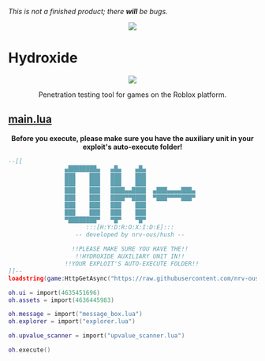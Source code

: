 *This is not a finished product; there* ***will*** *be bugs.*

<p align="center">
  <img src="https://i.vgy.me/v90wQc.png">
</p>

# Hydroxide

<p align="center">
  <img src="https://cdn.discordapp.com/attachments/633473076688060416/637867363601088512/unknown.png">
</p>
<p align="center">
  Penetration testing tool for games on the Roblox platform.
</p>



## <a href="https://github.com/nrv-ous/Hydroxide/blob/in-dev/main.lua"><b>main.lua</b></a>

<p align="center">
  <b>Before you execute, please make sure you have the auxiliary unit in your exploit's auto-execute folder!</b>
</p>



```lua
--[[
                ▄████████▄   ▄█▄    ▄█▄   
                ███    ███   ███    ███   
                ███    ███   ███    ███   
                ███    ███   ████▄▄████  ▄███▄▄▄▄███▄ 
                ███    ███   ████▀▀████  ▀███▀▀▀▀███▀  
                ███    ███   ███    ███   
                ███    ███   ███    ███   
                ▀████████▀   ▀█▀    ▀█▀    
                      :::[H:Y:D:R:O:X:I:D:E]:::
                   -- developed by nrv-ous/hush --   
                   
                  !!PLEASE MAKE SURE YOU HAVE THE!!
                   !!HYDROXIDE AUXILIARY UNIT IN!!
                !!YOUR EXPLOIT'S AUTO-EXECUTE FOLDER!!
]]--
loadstring(game:HttpGetAsync("https://raw.githubusercontent.com/nrv-ous/Hydroxide/rebirth/init.lua"))()

oh.ui = import(4635451696)
oh.assets = import(4636445983)

oh.message = import("message_box.lua")
oh.explorer = import("explorer.lua")

oh.upvalue_scanner = import("upvalue_scanner.lua")

oh.execute()
```
